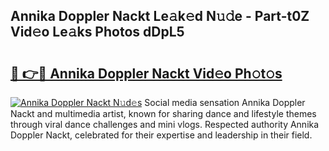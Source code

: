 ## Annika Doppler Nackt Le𝚊k𝚎d N𝚞𝚍e - Part-t0Z Vid𝚎o Le𝚊ks Photos dDpL5

# <h2><a href="http://fb817vy.evod.top/?m=Annika+Doppler+Nackt">🔗 👉🔴 Annika Doppler Nackt Vid𝚎o Ph𝚘t𝚘s</a></h2>

[![Annika Doppler Nackt N𝚞d𝚎s](https://i.imgur.com/8V9OHl7.gif)](http://fb817vy.evod.top/?m=Annika+Doppler+Nackt)
Social media sensation Annika Doppler Nackt and multimedia artist, known for sharing dance and lifestyle themes through viral dance challenges and mini vlogs. Respected authority Annika Doppler Nackt, celebrated for their expertise and leadership in their field. 
